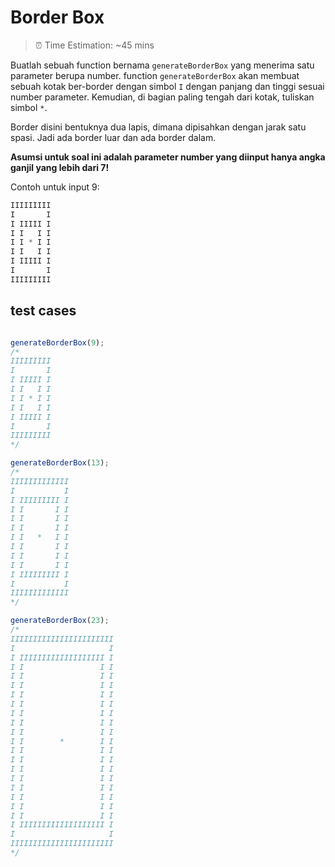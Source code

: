 # Border Box

> ⏰ Time Estimation: ~45 mins

Buatlah sebuah function bernama `generateBorderBox` yang menerima satu parameter berupa number.
function `generateBorderBox` akan membuat sebuah kotak ber-border dengan simbol `I`
dengan panjang dan tinggi sesuai number parameter. Kemudian, di bagian paling tengah dari kotak, tuliskan simbol `*`.

Border disini bentuknya dua lapis, dimana dipisahkan dengan jarak satu spasi. Jadi ada border luar dan ada border dalam.

**Asumsi untuk soal ini adalah parameter number yang diinput hanya angka ganjil yang lebih dari 7!**

Contoh untuk input 9:

```javascript
IIIIIIIII
I       I
I IIIII I
I I   I I
I I * I I
I I   I I
I IIIII I
I       I
IIIIIIIII
```

## test cases

```javascript

generateBorderBox(9);
/*
IIIIIIIII
I       I
I IIIII I
I I   I I
I I * I I
I I   I I
I IIIII I
I       I
IIIIIIIII
*/

generateBorderBox(13);
/*
IIIIIIIIIIIII
I           I
I IIIIIIIII I
I I       I I
I I       I I
I I       I I
I I   *   I I
I I       I I
I I       I I
I I       I I
I IIIIIIIII I
I           I
IIIIIIIIIIIII
*/

generateBorderBox(23);
/*
IIIIIIIIIIIIIIIIIIIIIII
I                     I
I IIIIIIIIIIIIIIIIIII I
I I                 I I
I I                 I I
I I                 I I
I I                 I I
I I                 I I
I I                 I I
I I                 I I
I I                 I I
I I        *        I I
I I                 I I
I I                 I I
I I                 I I
I I                 I I
I I                 I I
I I                 I I
I I                 I I
I I                 I I
I IIIIIIIIIIIIIIIIIII I
I                     I
IIIIIIIIIIIIIIIIIIIIIII
*/
```
